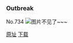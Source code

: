 ### Outbreak
No.734
![图片不见了~~~](https://imgs.xkcd.com/comics/outbreak.png)

[原址](https://xkcd.com//734) [下载](https://imgs.xkcd.com/comics/outbreak.png)

